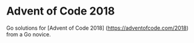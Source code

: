 # Advent of Code 2018

Go solutions for [Advent of Code 2018] (https://adventofcode.com/2018) from a Go novice.
